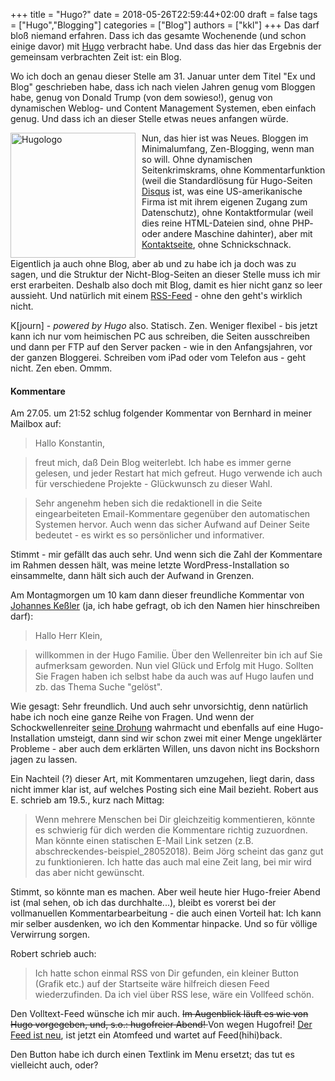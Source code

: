 +++
title = "Hugo?"
date = 2018-05-26T22:59:44+02:00
draft = false
tags = ["Hugo","Blogging"]
categories = ["Blog"]
authors = ["kkl"]
+++
Das darf bloß niemand erfahren. Dass ich das gesamte Wochenende (und schon einige davor) mit [Hugo](https://gohugo.io) verbracht habe. Und dass das hier das Ergebnis der gemeinsam verbrachten Zeit ist: ein Blog.

Wo ich doch an genau dieser Stelle am 31. Januar unter dem Titel "Ex und Blog" geschrieben habe, dass ich nach vielen Jahren genug vom Bloggen habe, genug von Donald Trump (von dem sowieso!), genug von dynamischen Weblog- und Content Management Systemen, eben einfach genug. Und dass ich an dieser Stelle etwas neues anfangen würde.

<img src="https://konstantinklein.com/images/hugologo.png" alt="Hugologo" title="Hugologo" width="200" style="float:left;margin-right:10px"/>Nun, das hier ist was Neues. Bloggen im Minimalumfang, Zen-Blogging, wenn man so will. Ohne dynamischen Seitenkrimskrams, ohne Kommentarfunktion (weil die Standardlösung für Hugo-Seiten [Disqus](https://disqus.com) ist, was eine US-amerikanische Firma ist mit ihrem eigenen Zugang zum Datenschutz), ohne Kontaktformular (weil dies reine HTML-Dateien sind, ohne PHP- oder andere Maschine dahinter), aber mit [Kontaktseite](../../page/kontakt), ohne Schnickschnack.

Eigentlich ja auch ohne Blog, aber ab und zu habe ich ja doch was zu sagen, und die Struktur der Nicht-Blog-Seiten an dieser Stelle muss ich mir erst erarbeiten. Deshalb also doch mit Blog, damit es hier nicht ganz so leer aussieht. Und natürlich mit einem [RSS-Feed](https://konstantinklein.com/index.xml) - ohne den geht's wirklich nicht.

K[journ] - *powered by Hugo* also. Statisch. Zen. Weniger flexibel - bis jetzt kann ich nur vom heimischen PC aus schreiben, die Seiten ausschreiben und dann per FTP auf den Server packen - wie in den Anfangsjahren, vor der ganzen Bloggerei. Schreiben vom iPad oder vom Telefon aus - geht nicht. Zen eben. Ommm.

#### Kommentare
Am 27.05. um 21:52 schlug folgender Kommentar von Bernhard in meiner Mailbox auf:

> Hallo Konstantin,

> freut mich, daß Dein Blog weiterlebt. Ich habe es immer gerne gelesen, und jeder Restart hat mich gefreut.
> Hugo verwende ich auch für verschiedene Projekte - Glückwunsch zu dieser Wahl.

> Sehr angenehm heben sich die redaktionell in die Seite eingearbeiteten Email-Kommentare gegenüber den automatischen Systemen hervor. Auch wenn das sicher Aufwand auf Deiner Seite bedeutet - es wirkt es so persönlicher und informativer.

Stimmt - mir gefällt das auch sehr. Und wenn sich die Zahl der Kommentare im Rahmen dessen hält, was meine letzte WordPress-Installation so einsammelte, dann hält sich auch der Aufwand in Grenzen.

Am Montagmorgen um 10 kam dann dieser freundliche Kommentar von [Johannes Keßler](https://www.bananas-playground.net) (ja, ich habe gefragt, ob ich den Namen hier hinschreiben darf):

> Hallo Herr Klein,

> willkommen in der Hugo Familie. Über den Wellenreiter bin ich auf Sie aufmerksam geworden. Nun viel Glück und Erfolg mit Hugo. Sollten Sie Fragen haben ich selbst habe da auch was auf Hugo laufen und zb. das Thema Suche "gelöst".

Wie gesagt: Sehr freundlich. Und auch sehr unvorsichtig, denn natürlich habe ich noch eine ganze Reihe von Fragen. Und wenn der Schockwellenreiter [seine Drohung](http://blog.schockwellenreiter.de/2018/05/2018052702.html) wahrmacht und ebenfalls auf eine Hugo-Installation umsteigt, dann sind wir schon zwei mit einer Menge ungeklärter Probleme - aber auch dem erklärten Willen, uns davon nicht ins Bockshorn jagen zu lassen.

Ein Nachteil (?) dieser Art, mit Kommentaren umzugehen, liegt darin, dass nicht immer klar ist, auf welches Posting sich eine Mail bezieht. Robert aus E. schrieb am 19.5., kurz nach Mittag:

> Wenn mehrere Menschen bei Dir gleichzeitig kommentieren, könnte es schwierig für dich werden die Kommentare richtig zuzuordnen. Man könnte einen statischen E-Mail Link setzen (z.B.
abschreckendes-beispiel_28052018). Beim Jörg scheint das ganz gut zu funktionieren. Ich hatte das auch mal eine Zeit lang, bei mir wird das aber nicht gewünscht.

Stimmt, so könnte man es machen. Aber weil heute hier Hugo-freier Abend ist (mal sehen, ob ich das durchhalte...), bleibt es vorerst bei der vollmanuellen Kommentarbearbeitung - die auch einen Vorteil hat: Ich kann mir selber ausdenken, wo ich den Kommentar hinpacke. Und so für völlige Verwirrung sorgen.

Robert schrieb auch:

> Ich hatte schon einmal RSS von Dir gefunden, ein kleiner Button (Grafik etc.) auf der Startseite wäre hilfreich diesen Feed wiederzufinden. Da ich viel über RSS lese, wäre ein Vollfeed schön.

Den Volltext-Feed wünsche ich mir auch. <del>Im Augenblick läuft es wie von Hugo vorgegeben, und, s.o.: hugofreier Abend! </del> Von wegen Hugofrei! [Der Feed ist neu](/posts/aus-der-feedwerkstatt), ist jetzt ein Atomfeed und wartet auf Feed(hihi)back.

Den Button habe ich durch einen Textlink im Menu ersetzt; das tut es vielleicht auch, oder?
